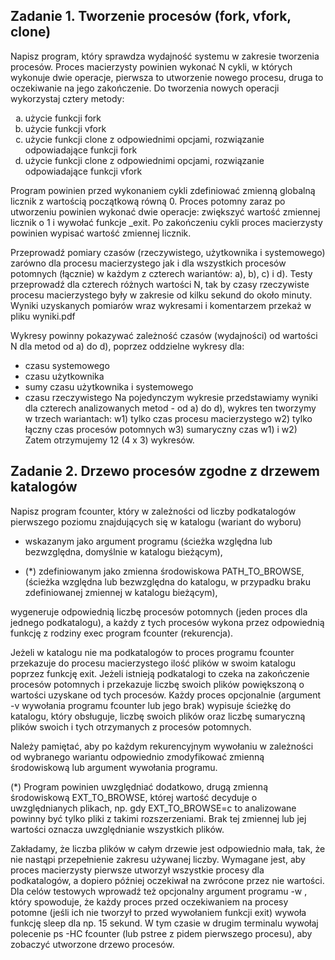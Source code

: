 ## Zadanie 1. Tworzenie procesów (fork, vfork, clone)

Napisz program, który sprawdza wydajność systemu w zakresie tworzenia procesów. Proces macierzysty powinien wykonać N cykli, w których wykonuje dwie operacje, pierwsza to utworzenie nowego procesu, druga to oczekiwanie na jego zakończenie.
Do tworzenia nowych operacji wykorzystaj cztery metody:

<ol type="a">
  <li>użycie funkcji fork</li>
  <li>użycie funkcji vfork</li>
  <li>użycie funkcji clone z odpowiednimi opcjami, rozwiązanie odpowiadające funkcji fork</li>
  <li>użycie funkcji clone z odpowiednimi opcjami, rozwiązanie odpowiadające funkcji vfork</li>
</ol>

Program powinien przed wykonaniem cykli zdefiniować zmienną globalną licznik z wartością początkową równą 0.
Proces potomny zaraz po utworzeniu powinien wykonać dwie operacje: zwiększyć wartość zmiennej licznik o 1 i wywołać funkcje _exit.
Po zakończeniu cykli proces macierzysty powinien wypisać wartość zmiennej licznik.

Przeprowadź pomiary czasów (rzeczywistego, użytkownika i systemowego) zarówno dla procesu macierzystego jak i dla wszystkich procesów potomnych (łącznie) w każdym z czterech wariantów: a), b), c) i d). Testy przeprowadź dla czterech różnych wartości N, tak by czasy rzeczywiste procesu macierzystego były w zakresie od kilku sekund do około minuty.
Wyniki uzyskanych pomiarów wraz wykresami i komentarzem przekaż w pliku wyniki.pdf

Wykresy powinny pokazywać zależność czasów (wydajności) od wartości N dla metod od a) do d), poprzez oddzielne wykresy dla:
- czasu systemowego
- czasu użytkownika
- sumy czasu użytkownika i systemowego
- czasu rzeczywistego
Na pojedynczym wykresie przedstawiamy wyniki dla czterech analizowanych metod - od a) do d), wykres ten tworzymy w trzech wariantach:
w1) tylko czas procesu macierzystego
w2) tylko łączny czas procesów potomnych
w3) sumaryczny czas w1) i w2)
Zatem otrzymujemy 12 (4 x 3) wykresów.

## Zadanie 2. Drzewo procesów zgodne z drzewem katalogów

Napisz program fcounter, który w zależności od liczby podkatalogów pierwszego poziomu znajdujących się w katalogu (wariant do wyboru)

- wskazanym jako argument programu (ścieżka względna lub bezwzględna, domyślnie w katalogu bieżącym), 

- (*) zdefiniowanym jako zmienna środowiskowa PATH_TO_BROWSE, (ścieżka względna lub bezwzględna do katalogu, w przypadku braku zdefiniowanej zmiennej w katalogu bieżącym),

wygeneruje odpowiednią liczbę procesów potomnych (jeden proces dla jednego podkatalogu), a każdy z tych procesów wykona przez odpowiednią funkcję z rodziny exec program fcounter (rekurencja).

Jeżeli w katalogu nie ma podkatalogów to proces programu fcounter przekazuje do procesu macierzystego ilość plików w swoim katalogu poprzez funkcję exit. Jeżeli istnieją podkatalogi to czeka na zakończenie procesów potomnych i przekazuje liczbę swoich plików powiększoną o wartości uzyskane od tych procesów.
Każdy proces opcjonalnie (argument -v wywołania programu fcounter lub jego brak) wypisuje ścieżkę do katalogu, który obsługuje, liczbę swoich plików oraz liczbę sumaryczną plików swoich i tych otrzymanych z procesów potomnych.

Należy pamiętać, aby po każdym rekurencyjnym wywołaniu w zależności od wybranego wariantu odpowiednio zmodyfikować zmienną środowiskową lub argument wywołania programu.

(*) Program powinien uwzględniać dodatkowo, drugą zmienną środowiskową EXT_TO_BROWSE, której wartość decyduje o uwzględnianych plikach, np. gdy EXT_TO_BROWSE=c to analizowane powinny być tylko pliki z takimi rozszerzeniami. Brak tej zmiennej lub jej wartości oznacza uwzględnianie wszystkich plików.

Zakładamy, że liczba plików w całym drzewie jest odpowiednio mała, tak, że nie nastąpi przepełnienie zakresu używanej liczby.
Wymagane jest, aby proces macierzysty pierwsze utworzył wszystkie procesy dla podkatalogów, a dopiero później oczekiwał na zwrócone przez nie wartości.
Dla celów testowych wprowadź też opcjonalny argument programu -w , który spowoduje, że każdy proces przed oczekiwaniem na procesy potomne (jeśli ich nie tworzył to przed wywołaniem funkcji exit) wywoła funkcję sleep dla np. 15 sekund. W tym czasie w drugim terminalu wywołaj polecenie ps -HC fcounter (lub pstree z pidem pierwszego procesu), aby zobaczyć utworzone drzewo procesów.

